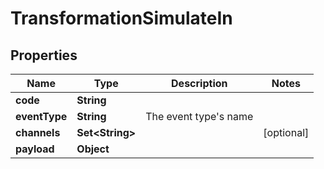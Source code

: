 

# TransformationSimulateIn


## Properties

| Name | Type | Description | Notes |
|------------ | ------------- | ------------- | -------------|
|**code** | **String** |  |  |
|**eventType** | **String** | The event type&#39;s name |  |
|**channels** | **Set&lt;String&gt;** |  |  [optional] |
|**payload** | **Object** |  |  |



